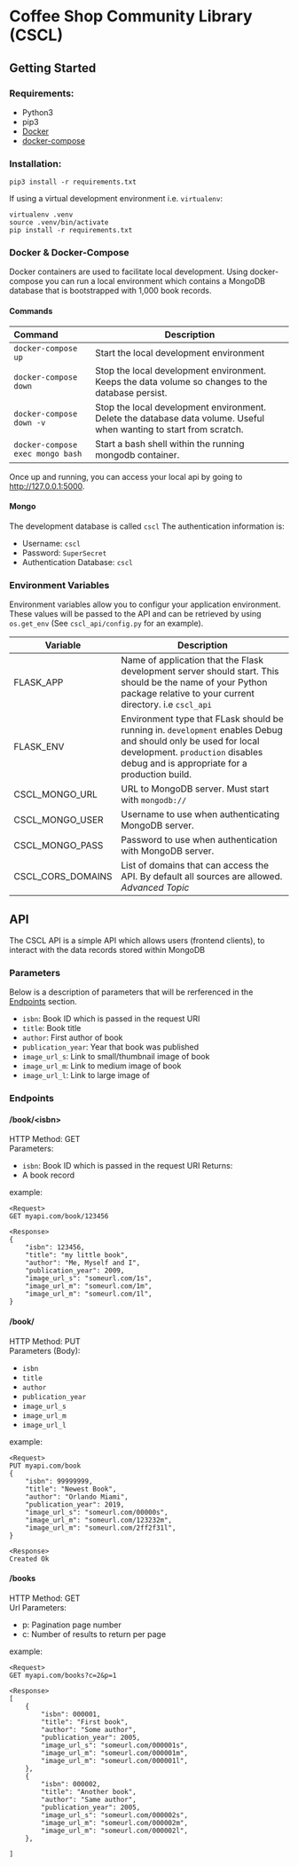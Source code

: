 # Coffee Shop Community Library (CSCL)
## Getting Started
### Requirements:
- Python3
- pip3
- [Docker](https://docs.docker.com/install/)
- [docker-compose](https://docs.docker.com/compose/install/)

### Installation:
`pip3 install -r requirements.txt`  

If using a virtual development environment i.e. `virtualenv`:
```
virtualenv .venv
source .venv/bin/activate
pip install -r requirements.txt
```

### Docker & Docker-Compose
Docker containers are used to facilitate local development. Using docker-compose you can run a local environment which contains a MongoDB database that is bootstrapped with 1,000 book records.

#### Commands
| Command | Description |
|:---|---|
| `docker-compose up` | Start the local development environment |
| `docker-compose down` | Stop the local development environment. Keeps the data volume so changes to the database persist. |
| `docker-compose down -v` | Stop the local development environment. Delete the database data volume. Useful when wanting to start from scratch. |
| `docker-compose exec mongo bash` | Start a bash shell within the running mongodb container. |

Once up and running, you can access your local api by going to http://127.0.0.1:5000.

#### Mongo
The development database is called `cscl`
The authentication information is:
- Username: `cscl`
- Password: `SuperSecret`
- Authentication Database: `cscl`

### Environment Variables
Environment variables allow you to configur your application environment. These values will be passed to the API and can be retrieved by using `os.get_env` (See `cscl_api/config.py` for an example).

| Variable | Description |
|---|---|
| FLASK_APP | Name of application that the Flask development server should start. This should be the name of your Python package relative to your current directory. i.e `cscl_api`|
| FLASK_ENV | Environment type that FLask should be running in. `development` enables Debug and should only be used for local development. `production` disables debug and is appropriate for a production build. |
| CSCL_MONGO_URL | URL to MongoDB server. Must start with `mongodb://` |
| CSCL_MONGO_USER | Username to use when authenticating MongoDB server.|
| CSCL_MONGO_PASS | Password to use when authentication with MongoDB server. |
| CSCL_CORS_DOMAINS | List of domains that can access the API. By default all sources are allowed. *Advanced Topic* |

## API
The CSCL API is a simple API which allows users (frontend clients), to interact with the data records stored within MongoDB
### Parameters
Below is a description of parameters that will be rerferenced in the [Endpoints](#Endpoints) section.
- `isbn`: Book ID which is passed in the request URI
- `title`: Book title
- `author`: First author of book
- `publication_year`: Year that book was published
- `image_url_s`: Link to small/thumbnail image of book
- `image_url_m`: Link to medium image of book
- `image_url_l`: Link to large image of

### Endpoints
#### /book/\<isbn\>
HTTP Method: GET  
Parameters: 
- `isbn`: Book ID which is passed in the request URI
Returns:
- A book record

example: 
```
<Request>
GET myapi.com/book/123456

<Response>
{
    "isbn": 123456,
    "title": "my little book",
    "author": "Me, Myself and I",
    "publication_year": 2009,
    "image_url_s": "someurl.com/1s",
    "image_url_m": "someurl.com/1m",
    "image_url_m": "someurl.com/1l",
}
```

#### /book/
HTTP Method: PUT  
Parameters (Body):
- `isbn`
- `title`
- `author`
- `publication_year`
- `image_url_s`
- `image_url_m`
- `image_url_l`


example:
```
<Request>
PUT myapi.com/book
{
    "isbn": 99999999,
    "title": "Newest Book",
    "author": "Orlando Miami",
    "publication_year": 2019,
    "image_url_s": "someurl.com/00000s",
    "image_url_m": "someurl.com/123232m",
    "image_url_m": "someurl.com/2ff2f31l",
}

<Response>
Created Ok
```

#### /books
HTTP Method: GET  
Url Parameters:
- p: Pagination page number
- c: Number of results to return per page

example:
```
<Request>
GET myapi.com/books?c=2&p=1

<Response>
[
    {
        "isbn": 000001,
        "title": "First book",
        "author": "Some author",
        "publication_year": 2005,
        "image_url_s": "someurl.com/000001s",
        "image_url_m": "someurl.com/000001m",
        "image_url_m": "someurl.com/000001l",
    },
    {
        "isbn": 000002,
        "title": "Another book",
        "author": "Same author",
        "publication_year": 2005,
        "image_url_s": "someurl.com/000002s",
        "image_url_m": "someurl.com/000002m",
        "image_url_m": "someurl.com/000002l",
    },

]
```